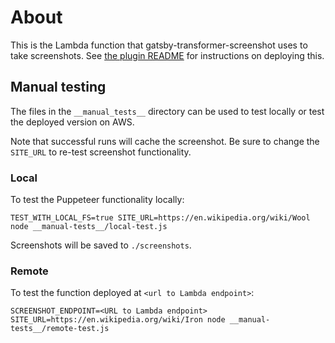 # About

This is the Lambda function that gatsby-transformer-screenshot uses to take screenshots. See [the plugin README](../README.md) for instructions on deploying this.

## Manual testing

The files in the `__manual_tests__` directory can be used to test locally or test the deployed version on AWS.

Note that successful runs will cache the screenshot. Be sure to change the `SITE_URL` to re-test screenshot functionality.

### Local

To test the Puppeteer functionality locally:

`TEST_WITH_LOCAL_FS=true SITE_URL=https://en.wikipedia.org/wiki/Wool node __manual-tests__/local-test.js`

Screenshots will be saved to `./screenshots`.

### Remote

To test the function deployed at `<url to Lambda endpoint>`:

`SCREENSHOT_ENDPOINT=<URL to Lambda endpoint> SITE_URL=https://en.wikipedia.org/wiki/Iron node __manual-tests__/remote-test.js`
